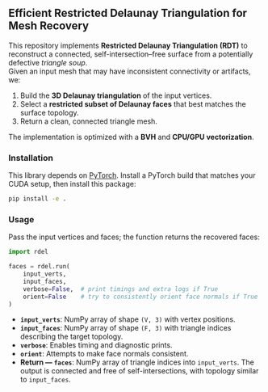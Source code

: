 ## Efficient Restricted Delaunay Triangulation for Mesh Recovery

This repository implements **Restricted Delaunay Triangulation (RDT)** to reconstruct a connected, self-intersection–free surface from a potentially defective *triangle soup*.  
Given an input mesh that may have inconsistent connectivity or artifacts, we:

1. Build the **3D Delaunay triangulation** of the input vertices.
2. Select a **restricted subset of Delaunay faces** that best matches the surface topology.
3. Return a clean, connected triangle mesh.

The implementation is optimized with a **BVH** and **CPU/GPU vectorization**.

### Installation

This library depends on [PyTorch](https://pytorch.org/). Install a PyTorch build that matches your CUDA setup, then install this package:

```bash
pip install -e .
```

### Usage

Pass the input vertices and faces; the function returns the recovered faces:

```python
import rdel

faces = rdel.run(
    input_verts,
    input_faces,
    verbose=False,  # print timings and extra logs if True
    orient=False    # try to consistently orient face normals if True
)
```

* **`input_verts`**: NumPy array of shape `(V, 3)` with vertex positions.
* **`input_faces`**: NumPy array of shape `(F, 3)` with triangle indices describing the target topology.
* **`verbose`**: Enables timing and diagnostic prints.
* **`orient`**: Attempts to make face normals consistent.
* **Return — `faces`**: NumPy array of triangle indices into `input_verts`. The output is connected and free of self-intersections, with topology similar to `input_faces`.